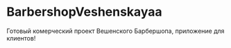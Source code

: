 # BarbershopVeshenskayaa
Готовый комерческий проект Вешенского Барбершопа, приложение для клиентов!
